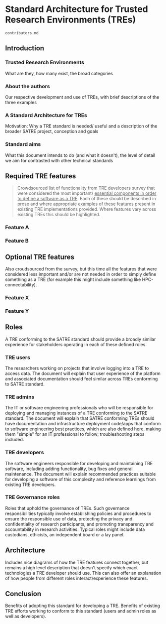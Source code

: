 Standard Architecture for Trusted Research Environments (TREs)
==============================================================

```{toctree}
contributors.md
```

## Introduction

### Trusted Research Environments

What are they, how many exist, the broad categories

### About the authors

Our respective development and use of TREs, with brief descriptions of the three examples

### A Standard Architecture for TREs

Motivation: Why a TRE standard is needed/ useful and a description of the broader SATRE project, conception and goals

### Standard aims

What this document intends to do (and what it doesn't), the level of detail we aim for contrasted with other technical standards

## Required TRE features

> Crowdsourced list of functionality from TRE developers survey that were considered the most important/ <u>essential components in order to define a software as a TRE</u>. Each of these should be described in prose and where appropriate examples of these features present in existing TRE implementations provided. Where features vary across existing TREs this should be highlighted.

### Feature A
### Feature B
## Optional TRE features

Also croudsourced from the survey, but this time all the features that were considered less important and/or are not needed in order to simply define something as a TRE (for example this might include something like HPC-connectability).

### Feature X
### Feature Y

## Roles

A TRE conforming to the SATRE standard should provide a broadly similar experience for stakeholders operating in each of these defined roles.

### TRE users

The researchers working on projects that involve logging into a TRE to access data. The document will explain that user experience of the platform and associated documentation should feel similar across TREs conforming to SATRE standard.

### TRE admins

The IT or software engineering professionals who will be responsible for deploying and managing instances of a TRE conforming to the SATRE standard. The document will explain that SATRE conforming TREs should have documentation and infrastructure deployment code/apps that conform to software engineering best practices, which are also defined here, making them "simple" for an IT professional to follow; troubleshooting steps included.

### TRE developers

The software engineers responsible for developing and maintaining TRE software, including adding functionality, bug fixes and general maintenance. The document will explain recommended practices suitable for developing a software of this complexity and reference learnings from existing TRE developers.

### TRE Governance roles

Roles that uphold the governance of TREs. Such governance responsibilities typically involve establishing policies and procedures to ensure the responsible use of data, protecting the privacy and confidentiality of research participants, and promoting transparency and accountability in research activities. Typical roles might include data custodians, ethicists, an independent board or a lay panel.

## Architecture

Includes nice diagrams of how the TRE features connect together, but remains a high level description that doesn't specify which exact technologies a TRE developer should use. This can also offer an explanation of how people from different roles interact/experience these features.
## Conclusion

Benefits of adopting this standard for developing a TRE. Benefits of existing TRE efforts working to conform to this standard (users and admin roles as well as developers).